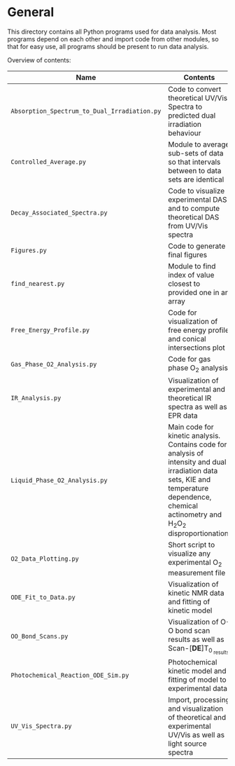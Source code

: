 # General

This directory contains all Python programs used for data analysis. Most programs depend on each other and import code from other modules, so that for easy use, all programs should be present to run data analysis.

Overview of contents:

Name | Contents
--- | ---
`Absorption_Spectrum_to_Dual_Irradiation.py` | Code to convert theoretical UV/Vis Spectra to predicted dual irradiation behaviour
`Controlled_Average.py` | Module to average sub-sets of data so that intervals between to data sets are identical
`Decay_Associated_Spectra.py` | Code to visualize experimental DAS and to compute theoretical DAS from UV/Vis spectra
`Figures.py` | Code to generate final figures
`find_nearest.py` | Module to find index of value closest to provided one in an array
`Free_Energy_Profile.py` | Code for visualization of free energy profile and conical intersections plot
`Gas_Phase_O2_Analysis.py` | Code for gas phase O<sub>2</sub> analysis
`IR_Analysis.py` | Visualization of experimental and theoretical IR spectra as well as EPR data
`Liquid_Phase_O2_Analysis.py` | Main code for kinetic analysis. Contains code for analysis of intensity and dual irradiation data sets, KIE and temperature dependence, chemical actinometry and H<sub>2</sub>O<sub>2</sub> disproportionation.
`O2_Data_Plotting.py` | Short script to visualize any experimental O<sub>2</sub> measurement file
`ODE_Fit_to_Data.py` | Visualization of kinetic NMR data and fitting of kinetic model
`OO_Bond_Scans.py` | Visualization of O-O bond scan results as well as Scan-[**DE**]T<sub>0<sub> results
`Photochemical_Reaction_ODE_Sim.py` | Photochemical kinetic model and fitting of model to experimental data
`UV_Vis_Spectra.py` | Import, processing and visualization of theoretical and experimental UV/Vis as well as light source spectra